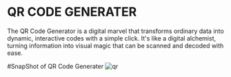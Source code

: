 <h1>QR CODE GENERATER </h1>
<p>The QR Code Generator is a digital marvel that transforms ordinary data into dynamic, interactive codes with a simple click. It's like a digital alchemist, 
  turning information into visual magic that can be scanned and decoded with ease.</p>

#SnapShot of QR Code Generater
![qr](https://github.com/ganeshkashyap98/QRcode-Generater/assets/88205323/39bef400-11fb-409b-9161-53380416eaa2)

